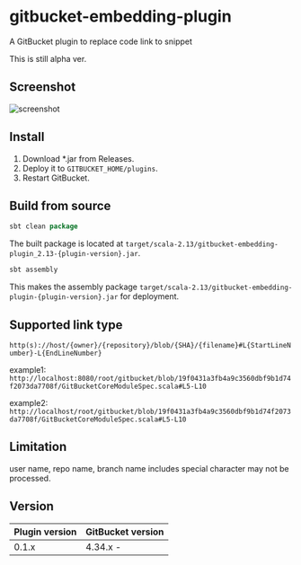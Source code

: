 # gitbucket-embedding-plugin

A GitBucket plugin to replace code link to snippet

This is still alpha ver.

## Screenshot

![screenshot](https://github.com/onukura/gitbucket-embedding-plugin/blob/assets/screenshot.png?raw=true)

## Install

1. Download *.jar from Releases.
2. Deploy it to `GITBUCKET_HOME/plugins`.
3. Restart GitBucket.

## Build from source

```sbt
sbt clean package
```

The built package is located at
`target/scala-2.13/gitbucket-embedding-plugin_2.13-{plugin-version}.jar`.

```sbt
sbt assembly
```

This makes the assembly package
`target/scala-2.13/gitbucket-embedding-plugin-{plugin-version}.jar`
for deployment.

## Supported link type

`http(s)://host/{owner}/{repository}/blob/{SHA}/{filename}#L{StartLineNumber}-L{EndLineNumber}`

example1: `http://localhost:8080/root/gitbucket/blob/19f0431a3fb4a9c3560dbf9b1d74f2073da7708f/GitBucketCoreModuleSpec.scala#L5-L10`

example2: `http://localhost/root/gitbucket/blob/19f0431a3fb4a9c3560dbf9b1d74f2073da7708f/GitBucketCoreModuleSpec.scala#L5-L10`

## Limitation

user name, repo name, branch name includes special character may not be processed.

## Version

Plugin version|GitBucket version
:---|:---
0.1.x |4.34.x -

